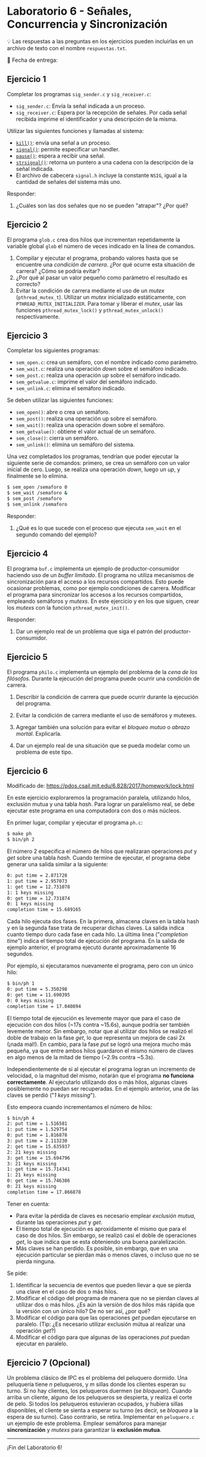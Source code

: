 # Laboratorio 6 - Señales, Concurrencia y Sincronización

:bulb: Las respuestas a las preguntas en los ejercicios pueden incluirlas en un archivo de texto con el nombre `respuestas.txt`.

:date: Fecha de entrega: 

## Ejercicio 1

Completar los programas `sig_sender.c` y `sig_receiver.c`:

* `sig_sender.c`: Envía la señal indicada a un proceso.
* `sig_receiver.c`: Espera por la recepción de señales. Por cada señal recibida imprime el identificador y una descripción de la misma.

Utilizar las siguientes funciones y llamadas al sistema:

* [`kill()`](http://man7.org/linux/man-pages/man2/kill.2.html): envía una señal a un proceso.
* [`signal()`](http://man7.org/linux/man-pages/man2/signal.2.html): permite especificar un handler.
* [`pause()`](http://man7.org/linux/man-pages/man2/pause.2.html): espera a recibir una señal.
* [`strsignal()`](http://man7.org/linux/man-pages/man3/strsignal.3.html): retorna un puntero a una cadena con la descripción de la señal indicada.
* El archivo de cabecera `signal.h` incluye la constante `NSIG`, igual a la cantidad de señales del sistema más uno.

Responder:

1. ¿Cuáles son las dos señales que no se pueden "atrapar"? ¿Por qué?

## Ejercicio 2

El programa `glob.c` crea dos hilos que incrementan repetidamente la variable global `glob` el número de veces indicado en la línea de comandos.

1. Compilar y ejecutar el programa, probando valores hasta que se encuentre una _condición de carrera_. ¿Por qué ocurre esta situación de carrera? ¿Cómo se podría evitar?
2. ¿Por qué al pasar un valor pequeño como parámetro el resultado es correcto?
3. Evitar la condición de carrera mediante el uso de un _mutex_ (`pthread_mutex_t`). Utilizar un _mutex_ inicializado estáticamente, con `PTHREAD_MUTEX_INITIALIZER`. Para tomar y liberar el _mutex_, usar las funciones `pthread_mutex_lock()` y `pthread_mutex_unlock()` respectivamente.

## Ejercicio 3

Completar los siguientes programas:

* `sem_open.c`: crea un semáforo, con el nombre indicado como parámetro.
* `sem_wait.c`: realiza una operación _down_ sobre el semáforo indicado.
* `sem_post.c`: realiza una operación _up_ sobre el semáforo indicado.
* `sem_getvalue.c`: imprime el valor del semáforo indicado.
* `sem_unlink.c`: elimina el semáforo indicado.

Se deben utilizar las siguientes funciones:
* `sem_open()`: abre o crea un semáforo.
* `sem_post()`: realiza una operación up sobre el semáforo.
* `sem_wait()`: realiza una operación down sobre el semáforo.
* `sem_getvalue()`: obtiene el valor actual de un semáforo.
* `sem_close()`: cierra un semáforo.
* `sem_unlink()`: elimina un semáforo del sistema.

Una vez completados los programas, tendrían que poder ejecutar la siguiente serie de comandos: primero, se crea un semáforo con un valor inicial de cero. Luego, se  realiza una operación _down_, luego un _up_, y finalmente se lo elimina.

```bash
$ sem_open /semaforo 0
$ sem_wait /semaforo &
$ sem_post /semaforo
$ sem_unlink /semaforo

```
Responder:

1. ¿Qué es lo que sucede con el proceso que ejecuta `sem_wait` en el segundo comando del ejemplo?

## Ejercicio 4

El programa `buf.c` implementa un ejemplo de productor-consumidor haciendo uso de un _buffer limitado_. El programa no utiliza mecanismos de sincronización para el acceso a los recursos compartidos. Esto puede ocasionar problemas, como por ejemplo condiciones de carrera. Modificar el programa para sincronizar los accesos a los recursos compartidos, empleando semáforos y _mutexs_. En este ejercicio y en los que siguen, crear los _mutexs_ con la funcion `pthread_mutex_init()`.

Responder:

1. Dar un ejemplo real de un problema que siga el patrón del productor-consumidor.

## Ejercicio 5

El programa `philo.c` implementa un ejemplo del problema de la _cena de los filósofos_. Durante la ejecución del programa puede ocurrir una condición de carrera.

1. Describir la condición de carrera que puede ocurrir durante la ejecución del programa.

2. Evitar la condición de carrera mediante el uso de semáforos y mutexes.

3. Agregar también una solución para evitar el _bloqueo mutuo_ o _abrazo mortal_. Explicarla.

4. Dar un ejemplo real de una situación que se pueda modelar como un problema de este tipo.

## Ejercicio 6

Modificado de: https://pdos.csail.mit.edu/6.828/2017/homework/lock.html

En este ejercicio exploraremos la programación paralela, utilizando hilos, exclusión mutua y una tabla _hash_. Para lograr un paralelismo real, se debe ejecutar este programa en una computadora con dos o más núcleos. 

En primer lugar, compilar y ejecutar el programa `ph.c`:

```bash
$ make ph
$ bin/ph 2
```

El número 2 especifica el número de hilos que realizaran operaciones _put_ y _get_ sobre una tabla _hash_. Cuando termine de ejecutar, el programa debe generar una salida similar a la siguiente:

```bash
0: put time = 2.871728
1: put time = 2.957073
1: get time = 12.731078
1: 1 keys missing
0: get time = 12.731874
0: 1 keys missing
completion time = 15.689165
```

Cada hilo ejecuta dos fases. En la primera, almacena claves en la tabla hash y en la segunda fase trata de recuperar dichas claves. La salida indica cuanto tiempo duro cada fase en cada hilo. La última linea ("_completion time_") indica el tiempo total de ejecución del programa. En la salida de ejemplo anterior, el programa ejecutó durante aproximadamente 16 segundos.

Por ejemplo, si ejecutaramos nuevamente el programa, pero con un único hilo:

```bash
$ bin/ph 1
0: put time = 5.350298
0: get time = 11.690395
0: 0 keys missing
completion time = 17.040894
```

El tiempo total de ejecución es levemente mayor que para el caso de ejecución con dos hilos (~17s contra ~15.6s), aunque podría ser también levemente menor. Sin embargo, notar que al utilizar dos hilos se realizó el doble de trabajo en la fase _get_, lo que representa un mejora de casi 2x (¡nada mal!). En cambio, para la fase _put_ se logró una mejora mucho más pequeña, ya que entre ambos hilos guardaron el mismo número de claves en algo menos de la mitad de tiempo (~2.9s contra ~5.3s).

Independientemente de si al ejecutar el programa logran un incremento de velocidad, o la magnitud del mismo, notarán que el programa **no funciona correctamente**. Al ejecutarlo utilizando dos o más hilos, algunas claves posiblemente no puedan ser recuperadas. En el ejemplo anterior, una de las claves se perdió ("_1 keys missing_").

Esto empeora cuando incrementamos el número de hilos:

```bash
$ bin/ph 4
2: put time = 1.516581
1: put time = 1.529754
0: put time = 1.816878
3: put time = 2.113230
2: get time = 15.635937
2: 21 keys missing
3: get time = 15.694796
3: 21 keys missing
1: get time = 15.714341
1: 21 keys missing
0: get time = 15.746386
0: 21 keys missing
completion time = 17.866878
```

Tener en cuenta:

- Para evitar la pérdida de claves es necesario emplear _exclusión mutua_, durante las operaciones _put_ y _get_.
- El tiempo total de ejecución es aproxidamente el mismo que para el caso de dos hilos. Sin embargo, se realizó casi el doble de operaciones _get_, lo que indica que se esta obteniendo una buena paralelización.
- Más claves se han perdido. Es posible, sin embargo, que en una ejecución particular se pierdan más o menos claves, o incluso que no se pierda ninguna.

Se pide:

1. Identificar la secuencia de eventos que pueden llevar a que se pierda una clave en el caso de dos o más hilos.
2. Modificar el código del programa de manera que no se pierdan claves al utilizar dos o más hilos. ¿Es aún la versión de dos hilos más rápida que la versión con un único hilo? De no ser así, ¿por qué?
3. Modificar el código para que las operaciones _get_ puedan ejecutarse en paralelo. (Tip: ¿Es necesario utilizar exclusión mútua al realizar una operación _get_?)
4. Modificar el código para que algunas de las operaciones _put_ puedan ejecutar en paralelo.

## Ejercicio 7 (Opcional)

Un problema clásico de IPC es el problema del peluquero dormido. Una peluquería tiene *n* peluqueros, y *m* sillas donde los clientes esperan su turno. Si no hay clientes, los peluqueros duermen (se _bloquean_). Cuando arriba un cliente, alguno de los peluqueros se despierta, y realiza el corte de pelo. Si todos los peluqueros estuvieran ocupados, y hubiera sillas disponibles, el cliente se sienta a esperar su turno (es decir, se _bloquea_ a la espera de su turno). Caso contrario, se retira. Implementar en `peluquero.c` un ejemplo de este problema. Emplear semáforos para manejar **sincronización** y _mutexs_ para garantizar la **exclusión mutua**.

---

¡Fin del Laboratorio 6!
